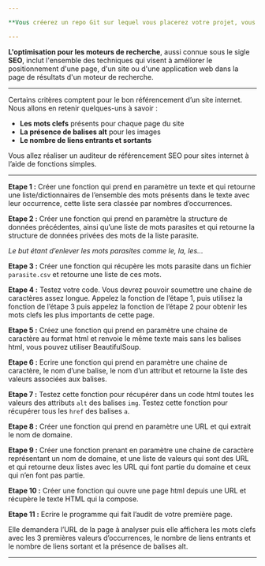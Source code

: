 ```yaml
---

**Vous créerez un repo Git sur lequel vous placerez votre projet, vous n'aurez plus qu'à me soumettre le lien du git.**

---
```


**L'optimisation pour les moteurs de recherche**, aussi connue sous le sigle **SEO**, inclut l'ensemble des techniques qui visent à améliorer le positionnement d'une page, d'un site ou d'une application web dans la page de résultats d'un moteur de recherche.

---

Certains critères comptent pour le bon référencement d’un site internet. Nous allons en retenir quelques-uns à savoir :

- **Les mots clefs** présents pour chaque page du site
- **La présence de balises alt** pour les images
- **Le nombre de liens entrants et sortants**

Vous allez réaliser un auditeur de référencement SEO pour sites internet à l’aide de fonctions simples.

---

**Etape 1 :** Créer une fonction qui prend en paramètre un texte et qui retourne une liste/dictionnaires de l’ensemble des mots présents dans le texte avec leur occurrence, cette liste sera classée par nombres d’occurrences.

**Etape 2 :** Créer une fonction qui prend en paramètre la structure de données précédentes, ainsi qu’une liste de mots parasites et qui retourne la structure de données privées des mots de la liste parasite.

_Le but étant d’enlever les mots parasites comme le, la, les…_

**Etape 3 :** Créer une fonction qui récupère les mots parasite dans un fichier `parasite.csv` et retourne une liste de ces mots.

**Etape 4 :** Testez votre code. Vous devrez pouvoir soumettre une chaine de caractères assez longue. Appelez la fonction de l’étape 1, puis utilisez la fonction de l’étape 3 puis appelez la fonction de l’étape 2 pour obtenir les mots clefs les plus importants de cette page.

**Etape 5 :** Créez une fonction qui prend en paramètre une chaine de caractère au format html et renvoie le même texte mais sans les balises html, vous pouvez utiliser BeautifulSoup.

**Etape 6 :** Ecrire une fonction qui prend en paramètre une chaine de caractère, le nom d’une balise, le nom d’un attribut et retourne la liste des valeurs associées aux balises.

**Etape 7 :** Testez cette fonction pour récupérer dans un code html toutes les valeurs des attributs `alt` des balises `img`. Testez cette fonction pour récupérer tous les `href` des balises `a`.

**Etape 8 :** Créer une fonction qui prend en paramètre une URL et qui extrait le nom de domaine.

**Etape 9 :** Créer une fonction prenant en paramètre une chaine de caractère représentant un nom de domaine, et une liste de valeurs qui sont des URL et qui retourne deux listes avec les URL qui font partie du domaine et ceux qui n’en font pas partie.

**Etape 10 :** Créer une fonction qui ouvre une page html depuis une URL et récupère le texte HTML qui la compose.

**Etape 11 :** Ecrire le programme qui fait l’audit de votre première page.

Elle demandera l’URL de la page à analyser puis elle affichera les mots clefs avec les 3 premières valeurs d’occurrences, le nombre de liens entrants et le nombre de liens sortant et la présence de balises alt.

---
